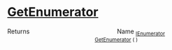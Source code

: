 # [GetEnumerator](./ParallelTransformPipeline-100663503.md)



Returns<img width=200/>Name
<sub>[IEnumerator](https://docs.microsoft.com/en-us/dotnet/api/System.Collections.IEnumerator)</sub><img width=200/><sub>[GetEnumerator](./ParallelTransformPipeline-100663503.md) (  )</sub><br>


